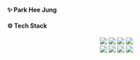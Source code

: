 
#### ✨ Park Hee Jung 

#### ⚙️ Tech Stack 

<div align=center> 
    <img src="https://img.shields.io/badge/HTML5-E34F26?style=flat-square&logo=HTML5&logoColor=white">
      <img src="https://img.shields.io/badge/CSS3-1572B6?style=flat-square&logo=CSS3&logoColor=white">
      <img src="https://img.shields.io/badge/JavaScript-F7DF1E?style=flat-square&logo=JavaScript&logoColor=white">
      <img src="https://img.shields.io/badge/TypeScript-3178C6?style=flat-square&logo=TypeScript&logoColor=white"><br/>
      <img src="https://img.shields.io/badge/React-61DAFB?style=flat-square&logo=React&logoColor=white">
      <img src="https://img.shields.io/badge/Next.js-000000?style=flat-square&logo=Next.js&logoColor=white"/>
      <img src="https://img.shields.io/badge/Python-3776AB?style=flat-square&logo=Python&logoColor=white">
      <img src="https://img.shields.io/badge/C-A8B9CC?style=flat-square&logo=C&logoColor=white">  
  <br>
</div>


    
<!--
**parkheeddong/parkheeddong** is a ✨ _special_ ✨ repository because its `README.md` (this file) appears on your GitHub profile.

Here are some ideas to get you started:

- 🔭 I’m currently working on ...
- 🌱 I’m currently learning ...
- 👯 I’m looking to collaborate on ...
- 🤔 I’m looking for help with ...
- 💬 Ask me about ...
- 📫 How to reach me: ...
- 😄 Pronouns: ...
- ⚡ Fun fact: ...
-->
